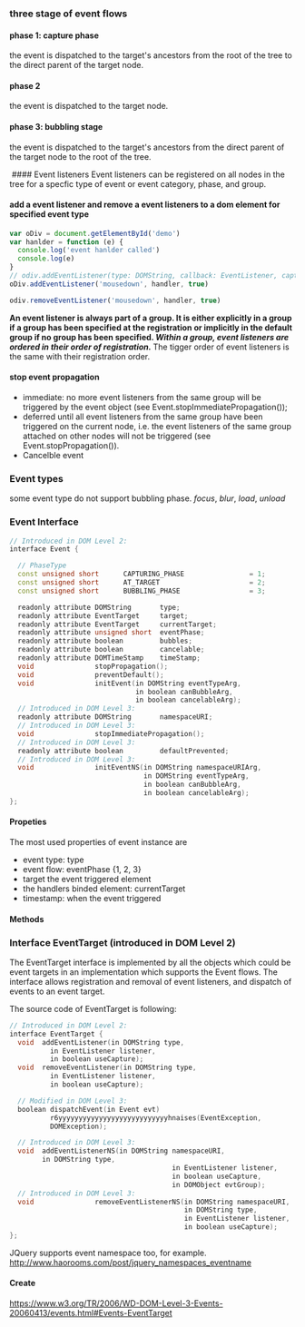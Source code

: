 ### three stage of event flows
#### phase 1: capture phase 
the event is dispatched to the target's ancestors from the root of the tree to the direct parent of the target node.
#### phase 2
the event is dispatched to the target node.
#### phase 3: bubbling stage
the event is dispatched to the target's ancestors from the direct parent of the target node to the root of the tree.

<img src="https://www.w3.org/TR/2006/WD-DOM-Level-3-Events-20060413/images/eventflow.png" alt=""> 
#### Event listeners
Event listeners can be registered on all nodes in the tree for a specfic type of event or event category, phase, and group.


#### add a event listener and remove a event listeners  to a dom element for specified event type
```javascript
var oDiv = document.getElementById('demo')
var hanlder = function (e) {
  console.log('event hanlder called')
  console.log(e)
}
// odiv.addEventListener(type: DOMString, callback: EventListener, capture?: boolean)
oDiv.addEventListener('mousedown', handler, true)

odiv.removeEventListener('mousedown', handler, true)
```
<strong>
An event listener is always part of a group. It is either explicitly in a group if a group has been specified at the registration or implicitly in the default group if no group has been specified. <i>Within a group, event listeners are ordered in their order of registration.</i>
</strong> The tigger order of event listeners is the same with their registration order.

#### stop event propagation
- immediate: no more event listeners from the same group will be triggered by the event object (see Event.stopImmediatePropagation());
- deferred until all event listeners from the same group have been triggered on the current node, i.e. the event listeners of the same group attached on other nodes will not be triggered (see Event.stopPropagation()).
- Cancelble event

### Event types
some event type do not support bubbling phase.
<i>focus</i>, <i>blur</i>, <i>load</i>, <i>unload</i>





### Event Interface
```c++
// Introduced in DOM Level 2:
interface Event {

  // PhaseType
  const unsigned short      CAPTURING_PHASE                = 1;
  const unsigned short      AT_TARGET                      = 2;
  const unsigned short      BUBBLING_PHASE                 = 3;

  readonly attribute DOMString       type;
  readonly attribute EventTarget     target;
  readonly attribute EventTarget     currentTarget;
  readonly attribute unsigned short  eventPhase;
  readonly attribute boolean         bubbles;
  readonly attribute boolean         cancelable;
  readonly attribute DOMTimeStamp    timeStamp;
  void               stopPropagation();
  void               preventDefault();
  void               initEvent(in DOMString eventTypeArg, 
                               in boolean canBubbleArg, 
                               in boolean cancelableArg);
  // Introduced in DOM Level 3:
  readonly attribute DOMString       namespaceURI;
  // Introduced in DOM Level 3:
  void               stopImmediatePropagation();
  // Introduced in DOM Level 3:
  readonly attribute boolean         defaultPrevented;
  // Introduced in DOM Level 3:
  void               initEventNS(in DOMString namespaceURIArg, 
                                 in DOMString eventTypeArg, 
                                 in boolean canBubbleArg, 
                                 in boolean cancelableArg);
};
```

#### Propeties
The most used properties of event instance are
- event type: type
- event flow: eventPhase {1, 2, 3}
- target the event triggered element
- the handlers binded element: currentTarget 
- timestamp: when the event triggered

#### Methods


### Interface EventTarget (introduced in DOM Level 2)
The EventTarget interface is implemented by all the objects which could be event targets in an implementation which supports the Event flows. The interface allows registration and removal of event listeners, and dispatch of events to an event target.

The source code of EventTarget is following:
```c++
// Introduced in DOM Level 2:
interface EventTarget {
  void  addEventListener(in DOMString type, 
          in EventListener listener, 
          in boolean useCapture);
  void  removeEventListener(in DOMString type, 
          in EventListener listener, 
          in boolean useCapture);

  // Modified in DOM Level 3:
  boolean dispatchEvent(in Event evt)
          r6yyyyyyyyyyyyyyyyyyyyyyyyyyyhnaises(EventException, 
          DOMException);

  // Introduced in DOM Level 3:
  void  addEventListenerNS(in DOMString namespaceURI, 
        in DOMString type, 
                                        in EventListener listener, 
                                        in boolean useCapture, 
                                        in DOMObject evtGroup);
  // Introduced in DOM Level 3:
  void               removeEventListenerNS(in DOMString namespaceURI, 
                                           in DOMString type, 
                                           in EventListener listener, 
                                           in boolean useCapture);
};
```
JQuery supports event namespace too, for example. 
<a href="http://www.haorooms.com/post/jquery_namespaces_eventname">http://www.haorooms.com/post/jquery_namespaces_eventname</a>

#### Create


https://www.w3.org/TR/2006/WD-DOM-Level-3-Events-20060413/events.html#Events-EventTarget


